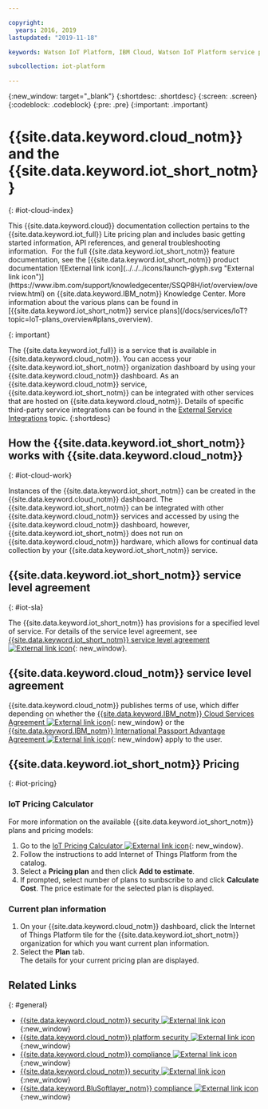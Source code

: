 ```yaml
---

copyright:
  years: 2016, 2019
lastupdated: "2019-11-18"

keywords: Watson IoT Platform, IBM Cloud, Watson IoT Platform service plans

subcollection: iot-platform

---
```


{:new_window: target="\_blank"}
{:shortdesc: .shortdesc}
{:screen: .screen}
{:codeblock: .codeblock}
{:pre: .pre}
{:important: .important}

# {{site.data.keyword.cloud_notm}} and the {{site.data.keyword.iot_short_notm}}
{: #iot-cloud-index}

<p>This {{site.data.keyword.cloud}} documentation collection pertains to the {{site.data.keyword.iot_full}} Lite pricing plan and includes basic getting started information, API references, and general troubleshooting information. 
For the full {{site.data.keyword.iot_short_notm}} feature documentation, see the [{{site.data.keyword.iot_short_notm}} product documentation ![External link icon](../../../icons/launch-glyph.svg "External link icon")](https://www.ibm.com/support/knowledgecenter/SSQP8H/iot/overview/overview.html) on {{site.data.keyword.IBM_notm}} Knowledge Center. More information about the various plans can be found in [{{site.data.keyword.iot_short_notm}} service plans](/docs/services/IoT?topic=IoT-plans_overview#plans_overview). 
</p>
{: important}

The {{site.data.keyword.iot_full}} is a service that is available in {{site.data.keyword.cloud_notm}}. You can access your {{site.data.keyword.iot_short_notm}} organization dashboard by using your {{site.data.keyword.cloud_notm}} dashboard. As an {{site.data.keyword.cloud_notm}} service, {{site.data.keyword.iot_short_notm}} can be integrated with other services that are hosted on {{site.data.keyword.cloud_notm}}. Details of specific third-party service integrations can be found in the [External Service Integrations](/docs/services/IoT?topic=IoT-ref-index#ref-index) topic.
{:shortdesc}

## How the {{site.data.keyword.iot_short_notm}} works with {{site.data.keyword.cloud_notm}}
{: #iot-cloud-work}

Instances of the {{site.data.keyword.iot_short_notm}} can be created in the {{site.data.keyword.cloud_notm}} dashboard. The {{site.data.keyword.iot_short_notm}} can be integrated with other {{site.data.keyword.cloud_notm}} services and accessed by using the {{site.data.keyword.cloud_notm}} dashboard, however, {{site.data.keyword.iot_short_notm}} does not run on {{site.data.keyword.cloud_notm}} hardware, which allows for continual data collection by your {{site.data.keyword.iot_short_notm}} service.

## {{site.data.keyword.iot_short_notm}} service level agreement
{: #iot-sla}

The {{site.data.keyword.iot_short_notm}} has provisions for a specified level of service. For details of the service level agreement, see [{{site.data.keyword.iot_short_notm}} service level agreement ![External link icon](../../../icons/launch-glyph.svg "External link icon")](https://cloud.ibm.com/docs/overview?topic=overview-zero-downtime#SLAs){: new_window}.

## {{site.data.keyword.cloud_notm}} service level agreement

{{site.data.keyword.cloud_notm}} publishes terms of use, which differ depending on whether the [{{site.data.keyword.IBM_notm}} Cloud Services Agreement ![External link icon](../../../icons/launch-glyph.svg)](http://www-05.ibm.com/support/operations/files/pdf/csa_us.pdf?cm_mc_uid=65870113399114371461368&cm_mc_sid_50200000=1469524513){: new_window} or the [{{site.data.keyword.IBM_notm}} International Passport Advantage Agreement ![External link icon](../../../icons/launch-glyph.svg)](https://www.ibm.com/software/passportadvantage/pa_agreements.html){: new_window} apply to the user.

## {{site.data.keyword.iot_short_notm}} Pricing
{: #iot-pricing}

### IoT Pricing Calculator
For more information on the available {{site.data.keyword.iot_short_notm}} plans and pricing models:
1. Go to the [IoT Pricing Calculator ![External link icon](../../../icons/launch-glyph.svg "External link icon")](https://cloud.ibm.com/estimator/review){: new_window}.  
2. Follow the instructions to add Internet of Things Platform from the catalog.
3. Select a **Pricing plan** and then click **Add to estimate**. 
4. If prompted, select number of plans to sunbscribe to and click **Calculate Cost**. 
The price estimate for the selected plan is displayed.

### Current plan information
1. On your {{site.data.keyword.cloud_notm}} dashboard, click the Internet of Things Platform tile for the  {{site.data.keyword.iot_short_notm}} organization for which you want current plan information.
2. Select the **Plan** tab.  
The details for your current pricing plan are displayed.

## Related Links
{: #general}

* [{{site.data.keyword.cloud_notm}} security ![External link icon](../../../icons/launch-glyph.svg "External link icon")](https://cloud.ibm.com/docs/overview?topic=overview-security#security){:new_window}
* [{{site.data.keyword.cloud_notm}} platform security ![External link icon](../../../icons/launch-glyph.svg "External link icon")](https://cloud.ibm.com/docs/overview?topic=overview-security#platform-security){:new_window}
* [{{site.data.keyword.cloud_notm}} compliance ![External link icon](../../../icons/launch-glyph.svg "External link icon")](https://cloud.ibm.com/docs/overview?topic=overview-security#security){:new_window}
* [{{site.data.keyword.cloud_notm}} security ![External link icon](../../../icons/launch-glyph.svg "External link icon")](https://www.ibm.com/cloud/security){:new_window}
* [{{site.data.keyword.BluSoftlayer_notm}} compliance ![External link icon](../../../icons/launch-glyph.svg "External link icon")](https://www.ibm.com/cloud/compliance){:new_window}
